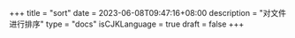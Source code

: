 +++
title = "sort"
date = 2023-06-08T09:47:16+08:00
description = "对文件进行排序"
type = "docs"
isCJKLanguage = true
draft = false
+++